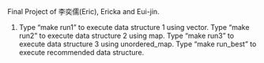 Final Project of 李奕儒(Eric), Ericka and Eui-jin.

1. Type “make run1” to execute data structure 1 using vector.
   Type “make run2” to execute data structure 2 using map.
   Type “make run3” to execute data structure 3 using unordered_map.
   Type “make run_best” to execute recommended data structure.